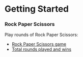 # Getting Started

### Rock Paper Scissors
Play rounds of Rock Paper Scissors:

* [Rock Paper Scissors game](http://localhost:8080/rockpaperscissors/)
* [Total rounds played and wins](http://localhost:8080/rockpaperscissors/totals)



